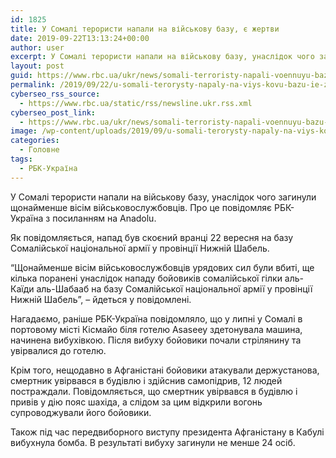 ```yaml
---
id: 1825
title: У Сомалі терористи напали на військову базу, є жертви
date: 2019-09-22T13:13:24+00:00
author: user
excerpt: У Сомалі терористи напали на військову базу, унаслідок чого загинули щонайменше вісім військовослужбовців. Про це повідомляє РБК-Україна з посиланням на Anadolu....
layout: post
guid: https://www.rbc.ua/ukr/news/somali-terroristy-napali-voennuyu-bazu-zhertvy-1569156155.html
permalink: /2019/09/22/u-somali-terorysty-napaly-na-viys-kovu-bazu-ie-zhertvy/
cyberseo_rss_source:
  - https://www.rbc.ua/static/rss/newsline.ukr.rss.xml
cyberseo_post_link:
  - https://www.rbc.ua/ukr/news/somali-terroristy-napali-voennuyu-bazu-zhertvy-1569156155.html
image: /wp-content/uploads/2019/09/u-somali-terorysty-napaly-na-viys-kovu-bazu-ie-zhertvy.jpg
categories:
  - Головне
tags:
  - РБК-Україна
---
```

У Сомалі терористи напали на військову базу, унаслідок чого загинули щонайменше вісім військовослужбовців. Про це повідомляє РБК-Україна з посиланням на Anadolu.

<p align="left">
  Як повідомляється, напад був скоєний вранці 22 вересня на базу Сомалійської національної армії у провінції Нижній Шабель.
</p>

<p align="left">
  &#8220;Щонайменше вісім військовослужбовців урядових сил були вбиті, ще кілька поранені унаслідок нападу бойовиків сомалійської гілки аль-Каїди аль-Шабааб на базу Сомалійської національної армії у провінції Нижній Шабель&#8221;, &#8211; йдеться у повідомлені.
</p>

<p align="left">
  Нагадаємо, раніше РБК-Україна повідомляло, що у липні у Сомалі в портовому місті Кісмайо біля готелю Asaseey здетонувала машина, начинена вибухівкою. Після вибуху бойовики почали стрілянину та увірвалися до готелю.
</p>

<p align="left">
  Крім того, нещодавно в Афганістані бойовики атакували держустанова, смертник увірвався в будівлю і здійснив самопідрив, 12 людей постраждали. Повідомляється, що смертник увірвався в будівлю і привів у дію пояс шахіда, а слідом за цим відкрили вогонь супроводжували його бойовики.
</p>

Також під час передвиборного виступу президента Афганістану в Кабулі вибухнула бомба. В результаті вибуху загинули не менше 24 осіб.